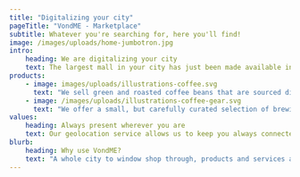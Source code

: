 ```yaml
---
title: "Digitalizing your city"
pageTitle: "VondME - Marketplace"
subtitle: Whatever you're searching for, here you'll find!
image: /images/uploads/home-jumbotron.jpg
intro:
    heading: We are digitalizing your city
    text: The largest mall in your city has just been made available in your cell phone!
products:
    - image: images/uploads/illustrations-coffee.svg
      text: "We sell green and roasted coffee beans that are sourced directly from independent farmers and farm cooperatives. We’re proud to offer a variety of coffee beans grown with great care for the environment and local communities. Check our post or contact us directly for current availability."
    - image: /images/uploads/illustrations-coffee-gear.svg
      text: "We offer a small, but carefully curated selection of brewing gear and tools for every taste and experience level. No matter if you roast your own beans or just bought your first french press, you’ll find a gadget to fall in love with in our shop."
values:
    heading: Always present wherever you are
    text: Our geolocation service allows us to keep you always connected with the local businesses in whatever city you're in! Get easy access to product, services,  offers and quickly find and buy the product you want in your city!
blurb:
    heading: Why use VondME?
    text: "A whole city to window shop through, products and services at your disposal! Why face traffic, long lines and possibly a shortage of products in-store? At VondME you find the product you want and receive it wherever you are! For us we do much more than connect you with the products, services and offers you want... We give you your freedom!"
---
```

